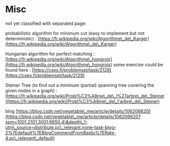 # Misc

not yet classified with separated page:

probabilistic algorithm for minimum cut (easy to implement but not deterministic) : [https://fr.wikipedia.org/wiki/Algorithme\_de\_Karger](https://fr.wikipedia.org/wiki/Algorithme\_de\_Karger)

Hungarian algorithm for perfect matching : [https://fr.wikipedia.org/wiki/Algorithme\_hongrois](https://fr.wikipedia.org/wiki/Algorithme\_hongrois) some exercise could be found here : [https://cses.fi/problemset/task/2129](https://cses.fi/problemset/task/2129)

Steiner Tree (to find out a minimum (partial) spanning tree covering the given nodes in a graph) : [https://fr.wikipedia.org/wiki/Probl%C3%A8me\_de\_l%27arbre\_de\_Steiner](https://fr.wikipedia.org/wiki/Probl%C3%A8me\_de\_l'arbre\_de\_Steiner)

blog [https://blog.csdn.net/vegetable\_me/article/details/106206620](https://blog.csdn.net/vegetable\_me/article/details/106206620?spm=1001.2101.3001.6650.4\&depth\_1-utm\_source=distribute.pc\_relevant.none-task-blog-2%7Edefault%7EBlogCommendFromBaidu%7ERate-4.pc\_relevant\_default)
